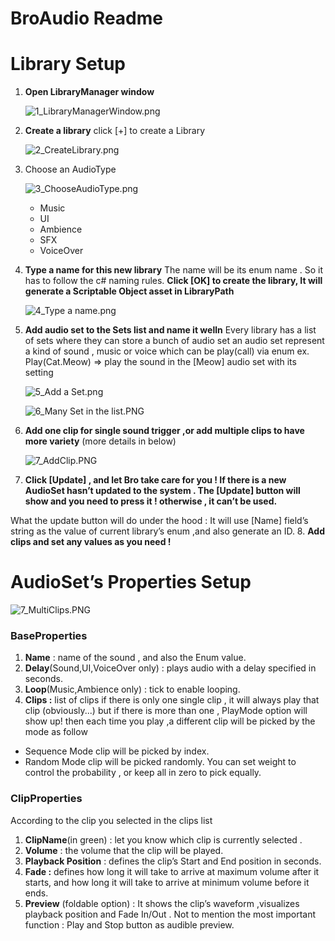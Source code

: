 # BroAudio Readme

# Library Setup

1. **Open LibraryManager window**
    
    ![1_LibraryManagerWindow.png](BroAudio%20Readme%209313b0d4dd9347e58d3fe3aee15e3a60/1_LibraryManagerWindow.png)
    
2. **Create a library**
click [+] to create a Library 
    
    ![2_CreateLibrary.png](BroAudio%20Readme%209313b0d4dd9347e58d3fe3aee15e3a60/2_CreateLibrary.png)
    
3. Choose an AudioType
    
    ![3_ChooseAudioType.png](BroAudio%20Readme%209313b0d4dd9347e58d3fe3aee15e3a60/3_ChooseAudioType.png)
    
    - Music
    - UI
    - Ambience
    - SFX
    - VoiceOver
4. **Type a name for this new library**
The name will be its enum name . So it has to follow the c# naming rules.
**Click [OK] to create the library, It will generate a Scriptable Object asset in LibraryPath** 
    
    ![4_Type a name.png](BroAudio%20Readme%209313b0d4dd9347e58d3fe3aee15e3a60/4_Type_a_name.png)
    
5. **Add audio set to the Sets list and name it welln**
Every library has a list of sets where they can store a bunch of audio set
an audio set represent a kind of sound , music or voice which can be play(call) via enum
ex. Play(Cat.Meow)   ⇒ play the sound in the [Meow] audio set with its setting 
    
    ![5_Add a Set.png](BroAudio%20Readme%209313b0d4dd9347e58d3fe3aee15e3a60/5_Add_a_Set.png)
    
    ![6_Many Set in the list.PNG](BroAudio%20Readme%209313b0d4dd9347e58d3fe3aee15e3a60/6_Many_Set_in_the_list.png)
    
6. **Add one clip for single sound trigger ,or add multiple clips to have more variety** 
(more details in below)
    
    ![7_AddClip.PNG](BroAudio%20Readme%209313b0d4dd9347e58d3fe3aee15e3a60/7_AddClip.png)
    
7. **Click [Update] , and let Bro take care for you !
If there is a new AudioSet hasn’t updated to the system . The [Update] button will show and you need to press it ! otherwise , it can’t be used.**

What the update button will do under the hood :
It will use [Name] field’s string as the value of current library’s enum ,and also generate an ID.
8. **Add clips and set any values as you need !**

# AudioSet’s Properties Setup

![7_MultiClips.PNG](BroAudio%20Readme%209313b0d4dd9347e58d3fe3aee15e3a60/7_MultiClips.png)

### BaseProperties

1. **Name** : name of the sound , and also the Enum value.
2. **Delay**(Sound,UI,VoiceOver only) : plays audio with a delay specified in seconds.
3. **Loop**(Music,Ambience only) : tick to enable looping.
4. **Clips :** list of clips 
if there is only one single clip , it will always play that clip (obviously...)
but if there is more than one , PlayMode option will show up!
then each time you play ,a different clip will be picked by the mode as follow  
- Sequence Mode
clip will be picked by index.
- Random Mode
clip will be picked randomly. 
You can set weight to control the probability , or keep all in zero to pick equally.

### ClipProperties

According to the clip you selected in the clips list

1. **ClipName**(in green) : let you know which clip is currently selected .
2. **Volume** : the volume that the clip will be played.
3. **Playback Position** : defines the clip’s Start and End position in seconds.
4. **Fade :** defines how long it will take to arrive at maximum volume after it starts, and how long it will take to arrive at minimum volume before it ends.
5. **Preview** (foldable option) : It shows the clip’s waveform ,visualizes playback position and Fade In/Out . Not to mention the most important function : Play and Stop button as audible preview.
